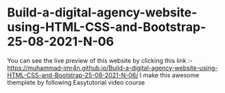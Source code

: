 # Build-a-digital-agency-website-using-HTML-CSS-and-Bootstrap-25-08-2021-N-06
You can see the live preview of this website by clicking this link :- https://muhammad-imr4n.github.io/Build-a-digital-agency-website-using-HTML-CSS-and-Bootstrap-25-08-2021-N-06/
I make this awesome themplete by following Easytutorial video course